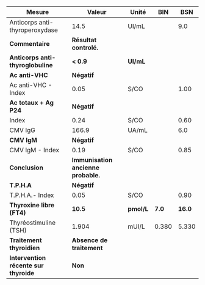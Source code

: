 |                Mesure               |               Valeur              |   Unité  |  BIN  |   BSN  |
|-------------------------------------|-----------------------------------|----------|-------|--------|
|    Anticorps anti-thyroperoxydase   |                14.5               |   UI/mL  |       |   9.0  |
|           **Commentaire**           |       **Résultat controlé.**      |          |       |        |
|  **Anticorps anti-thyroglobuline**  |             **< 0.9**             | **UI/mL**|       |        |
|           **Ac anti-VHC**           |            **Négatif**            |          |       |        |
|         Ac anti-VHC - Index         |                0.05               |   S/CO   |       |  1.00  |
|        **Ac totaux + Ag P24**       |            **Négatif**            |          |       |        |
|                Index                |                0.24               |   S/CO   |       |  0.60  |
|               CMV IgG               |               166.9               |   UA/mL  |       |   6.0  |
|             **CMV IgM**             |            **Négatif**            |          |       |        |
|           CMV IgM - Index           |                0.19               |   S/CO   |       |  0.85  |
|            **Conclusion**           |**Immunisation ancienne probable.**|          |       |        |
|             **T.P.H.A**             |            **Négatif**            |          |       |        |
|           T.P.H.A.- Index           |                0.05               |   S/CO   |       |  0.90  |
|      **Thyroxine libre (FT4)**      |              **10.5**             |**pmol/L**|**7.0**|**16.0**|
|        Thyréostimuline (TSH)        |               1.904               |   mUI/L  | 0.380 |  5.330 |
|      **Traitement thyroidien**      |     **Absence de traitement**     |          |       |        |
|**Intervention récente sur thyroide**|              **Non**              |          |       |        |
